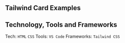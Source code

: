 ## Tailwind Card Examples

## Technology, Tools and Frameworks
Tech: `HTML` `CSS`
Tools: `VS Code`
Frameworks: `Tailwind CSS`